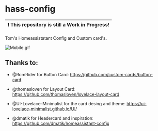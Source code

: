 # hass-config

| :exclamation:  This repository is still a Work in Progress! |
| ----------------------------------------------------------- |

Tom's Homeassistatant Config and Custom card's.

![Mobile.gif](/Ned-Tom/hass-config/images/Mobile.gif)

## Thanks to:

- @RomRider for Button Card:  https://github.com/custom-cards/button-card

- @thomasloven for Layout Card: https://github.com/thomasloven/lovelace-layout-card

- @UI-Lovelace-Minimalist for the card desing and theme: https://ui-lovelace-minimalist.github.io/UI/

- @dmatik for Headercard and inspiration: https://github.com/dmatik/homeassistant-config
